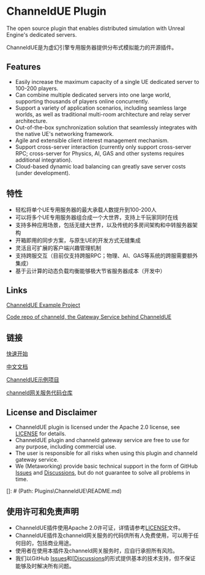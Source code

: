 # ChanneldUE Plugin

The open source plugin that enables distributed simulation with Unreal Engine's dedicated servers. 

ChanneldUE是为虚幻引擎专用服务器提供分布式模拟能力的开源插件。

## Features
- Easily increase the maximum capacity of a single UE dedicated server to 100-200 players.
- Can combine multiple dedicated servers into one large world, supporting thousands of players online concurrently.
- Support a variety of application scenarios, including seamless large worlds, as well as traditional multi-room architecture and relay server architecture.
- Out-of-the-box synchronization solution that seamlessly integrates with the native UE's networking framework.
- Agile and extensible client interest management mechanism.
- Support cross-server interaction (currently only support cross-server RPC; cross-server for Physics, AI, GAS and other systems requires additional integration).
- Cloud-based dynamic load balancing can greatly save server costs (under development).

## 特性
- 轻松将单个UE专用服务器的最大承载人数提升到100-200人
- 可以将多个UE专用服务器组合成一个大世界，支持上千玩家同时在线
- 支持多种应用场景，包括无缝大世界，以及传统的多房间架构和中转服务器架构
- 开箱即用的同步方案，与原生UE的开发方式无缝集成
- 灵活且可扩展的客户端兴趣管理机制
- 支持跨服交互（目前仅支持跨服RPC；物理、AI、GAS等系统的跨服需要额外集成）
- 基于云计算的动态负载均衡能够极大节省服务器成本（开发中）

## Links
[ChanneldUE Example Project](https://github.com/metaworking/channeld-ue-demos)

[Code repo of channeld, the Gateway Service behind ChanneldUE](https://github.com/metaworking/channeld)

## 链接
[快速开始](Docs/zh/installation.md)

[中文文档](Docs/zh/README.md)

[ChanneldUE示例项目](https://github.com/metaworking/channeld-ue-demos)

[channeld网关服务代码仓库](https://github.com/metaworking/channeld)

## License and Disclaimer
- ChanneldUE plugin is licensed under the Apache 2.0 license, see [LICENSE](LICENSE) for details.
- ChanneldUE plugin and channeld gateway service are free to use for any purpose, including commercial use.
- The user is responsible for all risks when using this plugin and channeld gateway service.
- We (Metaworking) provide basic technical support in the form of GitHub [Issues](/../../issues) and [Discussions](/../../discussions), but do not guarantee to solve all problems in time.

[]: # (Path: Plugins\ChanneldUE\README.md)

## 使用许可和免责声明
- ChanneldUE插件使用Apache 2.0许可证，详情请参考[LICENSE](LICENSE)文件。
- ChanneldUE插件及channeld网关服务的代码供所有人免费使用，可以用于任何目的，包括商业用途。
- 使用者在使用本插件及channeld网关服务时，应自行承担所有风险。
- 我们以GitHub [Issues](/../../issues)和[[Discussions](/../../discussions)的形式提供基本的技术支持，但不保证能够及时解决所有问题。
